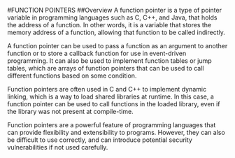 #FUNCTION POINTERS
##Overview
A function pointer is a type of pointer variable in programming languages such as C, C++, and Java, that holds the address of a function. In other words, it is a variable that stores the memory address of a function, allowing that function to be called indirectly.

A function pointer can be used to pass a function as an argument to another function or to store a callback function for use in event-driven programming. It can also be used to implement function tables or jump tables, which are arrays of function pointers that can be used to call different functions based on some condition.

Function pointers are often used in C and C++ to implement dynamic linking, which is a way to load shared libraries at runtime. In this case, a function pointer can be used to call functions in the loaded library, even if the library was not present at compile-time.

Function pointers are a powerful feature of programming languages that can provide flexibility and extensibility to programs. However, they can also be difficult to use correctly, and can introduce potential security vulnerabilities if not used carefully.






